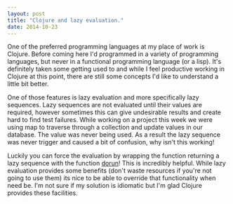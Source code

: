 ```yaml
---
layout: post
title: "Clojure and lazy evaluation."
date: 2014-10-23
---
```


One of the preferred programming languages at my place of work is Clojure. Before coming here I'd programmed in a variety of programming languages, but never in a functional programming language (or a lisp). It's definitely taken some getting used to and while I feel productive working in Clojure at this point, there are still some concepts I'd like to understand a little bit better.

One of those features is lazy evaluation and more specifically lazy sequences. Lazy sequences are not evaluated until their values are required, however sometimes this can give undesirable results and create hard to find test failures. While working on a project this week we were using map to traverse through a collection and update values in our database. The value was never being used. As a result the lazy sequence was never trigger and caused a bit of confusion, why isn't this working! 

Luckily you can force the evaluation by wrapping the function returning a lazy sequence with the function [dorun](http://clojuredocs.org/clojure.core/dorun)! This is incredibly helpful. While lazy evaluation provides some benefits (don't waste resources if you're not going to use them) its nice to be able to override that functionality when need be. I'm not sure if my solution is idiomatic but I'm glad Clojure provides these facilities. 